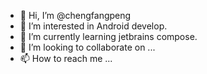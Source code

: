 - 👋 Hi, I’m @chengfangpeng
- 👀 I’m interested in Android develop.
- 🌱 I’m currently learning jetbrains compose.
- 💞️ I’m looking to collaborate on ...
- 📫 How to reach me ...

